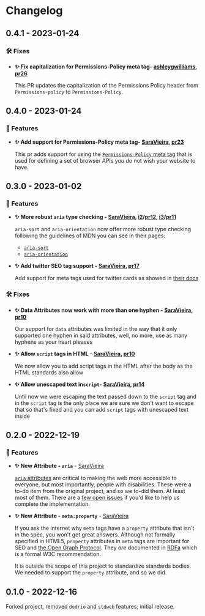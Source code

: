 # Changelog

## 0.4.1 - 2023-01-24

### 🛠️ Fixes

- **✨ Fix capitalization for Permissions-Policy meta tag- [ashleygwilliams], [pr26]**

  This PR updates the capitalization of the Permissions Policy header from
  `Permissions-policy` to `Permissions-Policy`.

[pr26]: https://github.com/axodotdev/axohtml/pull/26
[ashleygwilliams]: https://github.com/ashleygwilliams

## 0.4.0 - 2023-01-24

### 🎁 Features

- **✨ Add support for Permissions-Policy meta tag- [SaraVieira], [pr23]**

  This pr adds support for using the [`Permissions-Policy` meta tag](https://www.w3.org/TR/permissions-policy-1/) that is used for defining a set of browser APIs you do not wish your website to have.

[pr23]: https://github.com/axodotdev/axohtml/pull/23

## 0.3.0 - 2023-01-02

### 🎁 Features

- **✨ More robust `aria` type checking - [SaraVieira], [i2]/[pr12], [i3]/[pr11]**

  `aria-sort` and `aria-orientation` now offer more robust type checking following the guidelines of MDN you can see in their pages:

  - [`aria-sort`](https://developer.mozilla.org/en-US/docs/Web/Accessibility/ARIA/Attributes/aria-sort)
  - [`aria-orientation`](https://developer.mozilla.org/en-US/docs/Web/Accessibility/ARIA/Attributes/aria-orientation)

[i2]: https://github.com/axodotdev/axohtml/issues/2
[pr12]: https://github.com/axodotdev/axohtml/pull/12
[i3]: https://github.com/axodotdev/axohtml/issues/3
[pr11]: https://github.com/axodotdev/axohtml/pull/11

- **✨ Add twitter SEO tag support - [SaraVieira], [pr17]**

  Add support for meta tags used for twitter cards as showed in [their docs](https://developer.twitter.com/en/docs/twitter-for-websites/cards/overview/markup)

[pr17]: https://github.com/axodotdev/axohtml/pull/17

### 🛠️ Fixes

- **✨ Data Attributes now work with more than one hyphen - [SaraVieira], [pr10]**

  Our support for `data` attributes was limited in the way that it only supported one hyphen in said attributes, well, no more, use as many hyphens as your heart pleases

[pr10]: https://github.com/axodotdev/axohtml/pull/10

- **✨ Allow `script` tags in HTML - [SaraVieira], [pr10]**

  We now allow you to add script tags in the HTML after the body as the HTML standards also allow

- **✨ Allow unescaped text in`script`- [SaraVieira], [pr14]**

  Until now we were escaping the text passed down to the `script` tag and in the `script` tag is the only place we are sure we don't want to escape that so that's fixed and you can add `script` tags with unescaped text inside

[pr14]: https://github.com/axodotdev/axohtml/pull/14

## 0.2.0 - 2022-12-19

### 🎁 Features

- **✨ New Attribute - `aria`** - [SaraVieira]

  [`aria` attributes] are critical to making the web more accessible to
  everyone, but most importantly, people with disabilities. These were a to-do
  item from the original project, and so we to-did them. At least most of
  them. There are a [few open issues] if you'd like to help us complete the
  implementation.

[`aria` attributes]: https://developer.mozilla.org/en-US/docs/Web/Accessibility/ARIA
[few open issues]: https://github.com/axodotdev/axohtml/issues?q=is%3Aissue+is%3Aopen+aria

- **✨ New Attribute - `meta:property`** - [SaraVieira]

  If you ask the internet why `meta` tags have a `property` attribute that
  isn't in the spec, you won't get great answers. Although not formally
  specified in HTML5, `property` attributes in `meta` tags are important for
  SEO and [the Open Graph Protocol]. They _are_ documented in [RDFa] which is
  a formal W3C recommendation.

  It is outside the scope of this project to standardize standards bodies. We
  needed to support the `property` attribute, and so we did.

[saravieira]: https://github.com/SaraVieira
[the open graph protocol]: https://ogp.me/
[rdfa]: https://en.wikipedia.org/wiki/RDFa

## 0.1.0 - 2022-12-16

Forked project, removed `dodrio` and `stdweb` features; initial release.
